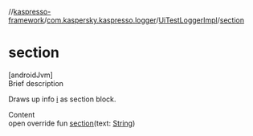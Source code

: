 //[kaspresso-framework](../../index.md)/[com.kaspersky.kaspresso.logger](../index.md)/[UiTestLoggerImpl](index.md)/[section](section.md)



# section  
[androidJvm]  
Brief description  


Draws up info [i](i.md) as section block.

  
Content  
open override fun [section](section.md)(text: [String](https://kotlinlang.org/api/latest/jvm/stdlib/kotlin/-string/index.html))  



